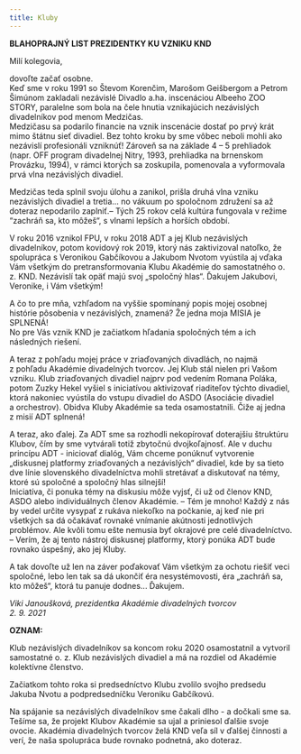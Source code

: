 ```yaml
---
title: Kluby
---
```

**BLAHOPRAJNÝ LIST PREZIDENTKY KU VZNIKU KND**

Milí kolegovia,

dovoľte začať osobne.\
Keď sme v roku 1991 so Števom Korenčim, Marošom Geišbergom a Petrom Šimúnom zakladali nezávislé Divadlo a.ha. inscenáciou Albeeho ZOO STORY, paralelne som bola na čele hnutia vznikajúcich nezávislých divadelníkov pod menom Medzičas.\
Medzičasu sa podarilo financie na vznik inscenácie dostať po prvý krát mimo štátnu sieť divadiel. Bez tohto kroku by sme vôbec neboli mohli ako nezávislí profesionáli vzniknúť! Zároveň sa na základe 4 – 5 prehliadok (napr. OFF program divadelnej Nitry, 1993, prehliadka na brnenskom Provázku, 1994), v rámci ktorých sa zoskupila, pomenovala a vyformovala prvá vlna nezávislých divadiel.

Medzičas teda splnil svoju úlohu a zanikol, prišla druhá vlna vzniku nezávislých divadiel a tretia... no vákuum po spoločnom združení sa až doteraz nepodarilo zaplniť.– Tých 25 rokov celá kultúra fungovala v režime “zachráň sa, kto môžeš“, s vlnami lepších a horších období.

V roku 2016 vznikol FPU, v roku 2018 ADT a jej Klub nezávislých divadelníkov, potom kovidový rok 2019, ktorý nás zaktivizoval natoľko, že spolupráca s Veronikou Gabčíkovou a Jakubom Nvotom vyústila aj vďaka Vám všetkým do pretransformovania Klubu Akadémie do samostatného o. z. KND. Nezávislí tak opäť majú svoj „spoločný hlas“. Ďakujem Jakubovi, Veronike, i Vám všetkým!

A čo to pre mňa, vzhľadom na vyššie spomínaný popis mojej osobnej histórie pôsobenia v nezávislých, znamená? Že jedna moja MISIA je SPLNENÁ!\
No pre Vás vznik KND je začiatkom hľadania spoločných tém a ich následných riešení.

A teraz z pohľadu mojej práce v zriaďovaných divadlách, no najmä z pohľadu Akadémie divadelných tvorcov. Jej Klub stál nielen pri Vašom vzniku. Klub zriaďovaných divadiel najprv pod vedením Romana Poláka, potom Zuzky Hekel vyšiel s iniciatívou aktivizovať riaditeľov týchto divadiel, ktorá nakoniec vyústila do vstupu divadiel do ASDO (Asociácie divadiel a orchestrov). Obidva Kluby Akadémie sa teda osamostatnili. Čiže aj jedna z misií ADT splnená!

A teraz, ako ďalej. Za ADT sme sa rozhodli nekopírovať doterajšiu štruktúru Klubov, čím by sme vytvárali totiž zbytočnú dvojkoľajnosť. Ale v duchu princípu ADT - iniciovať dialóg, Vám chceme ponúknuť vytvorenie „diskusnej platformy zriaďovaných a nezávislých“ divadiel, kde by sa tieto dve línie slovenského divadelníctva mohli stretávať a diskutovať na témy, ktoré sú spoločné a spoločný hlas silnejší!\
Iniciatíva, či ponuka témy na diskusiu môže vyjsť, či už od členov KND, ASDO alebo individuálnych členov Akadémie. – Tém je mnoho! Každý z nás by vedel určite vysypať z rukáva niekoľko na počkanie, aj keď nie pri všetkých sa dá očakávať rovnaké vnímanie akútnosti jednotlivých problémov. Ale kvôli tomu ešte nemusia byť okrajové pre celé divadelníctvo. – Verím, že aj tento nástroj diskusnej platformy, ktorý ponúka ADT bude rovnako úspešný, ako jej Kluby.

A tak dovoľte už len na záver poďakovať Vám všetkým za ochotu riešiť veci spoločné, lebo len tak sa dá ukončiť éra nesystémovosti, éra „zachráň sa, kto môžeš“, ktorá tu panuje dodnes... Ďakujem.

*Viki Janoušková, prezidentka Akadémie divadelných tvorcov*\
*2. 9. 2021*



**OZNAM:**

Klub nezávislých divadelníkov sa koncom roku 2020 osamostatnil a vytvoril samostatné o. z. Klub nezávislých divadiel a má na rozdiel od Akadémie kolektívne členstvo. 

Začiatkom tohto roka si predsedníctvo Klubu zvolilo svojho predsedu Jakuba Nvotu a  podpredsedníčku Veroniku Gabčíkovú. 

Na spájanie sa nezávislých divadelníkov sme čakali dlho - a dočkali sme sa. Tešíme sa, že projekt Klubov Akadémie sa ujal a priniesol ďalšie svoje ovocie. Akadémia divadelných tvorcov želá KND veľa síl v ďalšej činnosti a verí, že naša spolupráca bude rovnako podnetná, ako doteraz.
